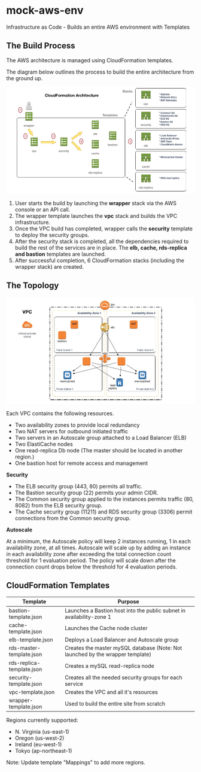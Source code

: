 # mock-aws-env
Infrastructure as Code - Builds an entire AWS environment with Templates

## The Build Process

The AWS architecture is managed using CloudFormation templates.

The diagram below outlines the process to build the entire architecture from the ground up.

![Template Diagram](./images/mock-cfn-flow.jpg)

1. User starts the build by launching the **wrapper** stack via the AWS console or an API call.
2. The wrapper template launches the **vpc** stack and builds the VPC infrastructure.
3. Once the VPC build has completed, wrapper calls the **security** template to deploy the security groups.
4. After the security stack is completed, all the dependencies required to build the rest of the services are in place.  The **elb, cache, rds-replica and bastion** templates are launched.
5. After successful completion, 6 CloudFormation stacks (including the wrapper stack) are created.

## The Topology

![Topo Diagram](./images/mock-topo.jpg)

Each VPC contains the following resources.

* Two availability zones to provide local redundancy
* Two NAT servers for outbound initiated traffic
* Two servers in an Autoscale group attached to a Load Balancer (ELB)
* Two ElastiCache nodes
* One read-replica Db node (The master should be located in another region.)
* One bastion host for remote access and management

**Security**

* The ELB security group (443, 80) permits all traffic.
* The Bastion security group (22) permits your admin CIDR.
* The Common security group applied to the instances permits traffic (80, 8082) from the ELB security group.
* The Cache security group (11211) and RDS security group (3306) permit connections from the Common security group.

**Autoscale**

At a minimum, the Autoscale policy will keep 2 instances running, 1 in each availability zone, at all times.  Autoscale will scale up by adding an instance in each availability zone after exceeding the total connection count threshold for 1 evaluation period.  The policy will scale down after the connection count drops below the threshold for 4 evaluation periods.

## CloudFormation Templates

Template | Purpose
-------- | --------
bastion-template.json	| Launches a Bastion host into the public subnet in availability-zone 1
cache-template.json	| Launches the Cache node cluster
elb-template.json	| Deploys a Load Balancer and Autoscale group
rds-master-template.json	| Creates the master mySQL database (Note: Not launched by the wrapper template)
rds-replica-template.json	| Creates a mySQL read-replica node
security-template.json	| Creates all the needed security groups for each service
vpc-template.json	| Creates the VPC and all it's resources
wrapper-template.json	| Used to build the entire site from scratch

Regions currently supported:

* N. Virginia (us-east-1)
* Oregon (us-west-2)
* Ireland (eu-west-1)
* Tokyo (ap-northeast-1)

Note: Update template "Mappings" to add more regions.

